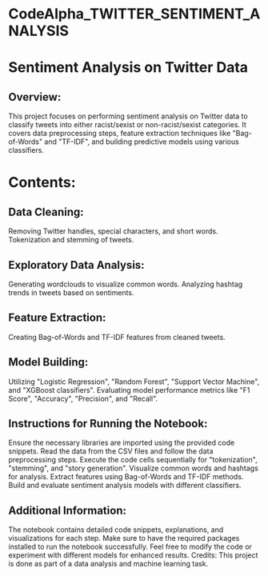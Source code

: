 # CodeAlpha_TWITTER_SENTIMENT_ANALYSIS

# Sentiment Analysis on Twitter Data

## Overview:
This project focuses on performing sentiment analysis on Twitter data to classify tweets into either racist/sexist or non-racist/sexist categories. It covers data preprocessing steps, feature extraction techniques like "Bag-of-Words" and "TF-IDF", and building predictive models using various classifiers.

# Contents:
## Data Cleaning:
Removing Twitter handles, special characters, and short words.
Tokenization and stemming of tweets.

## Exploratory Data Analysis:
Generating wordclouds to visualize common words.
Analyzing hashtag trends in tweets based on sentiments.

## Feature Extraction:
Creating Bag-of-Words and TF-IDF features from cleaned tweets.

## Model Building:
Utilizing "Logistic Regression", "Random Forest", "Support Vector Machine", and "XGBoost classifiers".
Evaluating model performance metrics like "F1 Score", "Accuracy", "Precision", and "Recall".

## Instructions for Running the Notebook:
Ensure the necessary libraries are imported using the provided code snippets.
Read the data from the CSV files and follow the data preprocessing steps.
Execute the code cells sequentially for "tokenization", "stemming", and "story generation".
Visualize common words and hashtags for analysis.
Extract features using Bag-of-Words and TF-IDF methods.
Build and evaluate sentiment analysis models with different classifiers.

## Additional Information:
The notebook contains detailed code snippets, explanations, and visualizations for each step.
Make sure to have the required packages installed to run the notebook successfully.
Feel free to modify the code or experiment with different models for enhanced results.
Credits:
This project is done as part of a data analysis and machine learning task.
